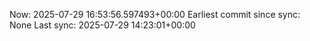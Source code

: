 Now: 2025-07-29 16:53:56.597493+00:00 Earliest commit since sync: None Last sync: 2025-07-29 14:23:01+00:00
